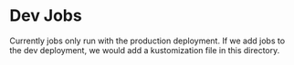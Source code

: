 # Dev Jobs

Currently jobs only run with the production deployment. If we add jobs to the dev deployment, we would add a kustomization file in this directory.